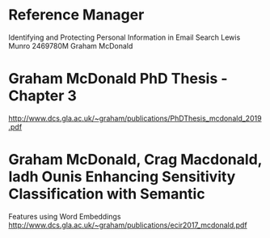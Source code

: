 # Reference Manager

Identifying and Protecting Personal Information in Email Search
Lewis Munro
2469780M
Graham McDonald

# Graham McDonald PhD Thesis - Chapter 3
http://www.dcs.gla.ac.uk/~graham/publications/PhDThesis_mcdonald_2019.pdf

# Graham McDonald, Crag Macdonald, Iadh Ounis Enhancing Sensitivity Classification with Semantic 
Features using Word Embeddings
http://www.dcs.gla.ac.uk/~graham/publications/ecir2017_mcdonald.pdf

